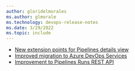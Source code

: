 ```yaml
---
author: gloridelmorales
ms.author: glmorale
ms.technology: devops-release-notes
ms.date: 3/29/2022
ms.topic: include
---
```


- [New extension points for Pipelines details view](#new-extension-points-for-pipelines-details-view)
- [Improved migration to Azure DevOps Services](#improved-migration-to-azure-devops-services)
- [Improvement to Pipelines Runs REST API](#improvement-to-pipelines-runs-rest-api)